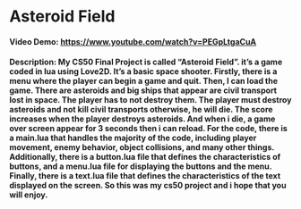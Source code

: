 

# Asteroid Field
#### Video Demo:  <https://www.youtube.com/watch?v=PEGpLtgaCuA>
#### Description: My CS50 Final Project is called “Asteroid Field”. it’s a game coded in lua using Love2D. It’s a basic space shooter. Firstly, there is a menu where the player can begin a game and quit. Then, I can load the game. There are asteroids and big ships that appear are civil transport lost in space. The player has to not destroy them. The player must destroy asteroids and not kill civil transports otherwise, he will die. The score increases when the player destroys asteroids. And when i die, a game over screen appear for 3 seconds then i can reload. For the code, there is a main.lua that handles the majority of the code, including player movement, enemy behavior, object collisions, and many other things. Additionally, there is a button.lua file that defines the characteristics of buttons, and a menu.lua file for displaying the buttons and the menu. Finally, there is a text.lua file that defines the characteristics of the text displayed on the screen. So this was my cs50 project and i hope that you will enjoy.
